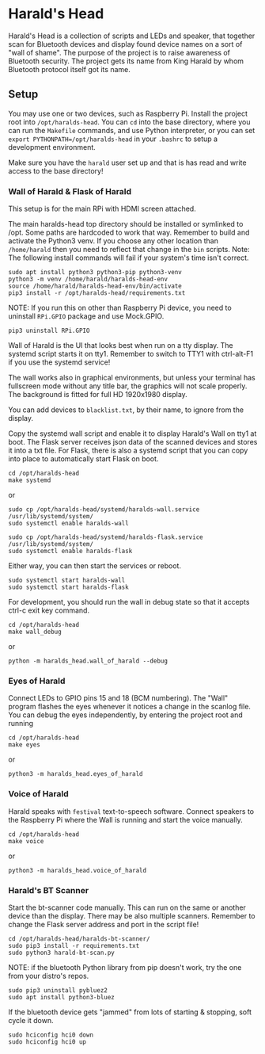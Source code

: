 Harald's Head
=============

Harald's Head is a collection of scripts and LEDs and speaker, that together scan for Bluetooth devices and display
found device names on a sort of "wall of shame". The purpose of the project is to raise awareness of Bluetooth security.
The project gets its name from King Harald by whom Bluetooth protocol itself got its name.

## Setup

You may use one or two devices, such as Raspberry Pi. Install the project root into `/opt/haralds-head`.
You can `cd` into the base directory, where you can run the `Makefile` commands, and use Python interpreter,
or you can set `export PYTHONPATH=/opt/haralds-head` in your `.bashrc` to setup a development environment.

Make sure you have the `harald` user set up and that is has read and write access to the base directory!


### Wall of Harald & Flask of Harald

This setup is for the main RPi with HDMI screen attached.

The main haralds-head top directory should be installed or symlinked to /opt. Some paths are hardcoded to work that way.
Remember to build and activate the Python3 venv. If you choose any other location than `/home/harald` then you
need to reflect that change in the `bin` scripts. Note: The following install commands will fail if your system's time isn't correct.

    sudo apt install python3 python3-pip python3-venv
    python3 -m venv /home/harald/haralds-head-env
    source /home/harald/haralds-head-env/bin/activate
    pip3 install -r /opt/haralds-head/requirements.txt

NOTE: If you run this on other than Raspberry Pi device, you need to uninstall `RPi.GPIO` package and use Mock.GPIO.

    pip3 uninstall RPi.GPIO


Wall of Harald is the UI that looks best when run on a tty display. The systemd script starts it on tty1.
Remember to switch to TTY1 with ctrl-alt-F1 if you use the systemd service!

The wall works also in graphical environments, but unless your terminal has fullscreen mode without any title bar,
the graphics will not scale properly. The background is fitted for full HD 1920x1980 display.

You can add devices to `blacklist.txt`, by their name, to ignore from the display.

Copy the systemd wall script and enable it to display Harald's Wall on tty1 at boot.
The Flask server receives json data of the scanned devices and stores it into a txt file.
For Flask, there is also a systemd script that you can copy into place to automatically start Flask on boot.

    cd /opt/haralds-head
    make systemd

or

    sudo cp /opt/haralds-head/systemd/haralds-wall.service /usr/lib/systemd/system/
    sudo systemctl enable haralds-wall

    sudo cp /opt/haralds-head/systemd/haralds-flask.service /usr/lib/systemd/system/
    sudo systemctl enable haralds-flask

Either way, you can then start the services or reboot.

    sudo systemctl start haralds-wall
    sudo systemctl start haralds-flask


For development, you should run the wall in debug state so that it accepts ctrl-c exit key command.

    cd /opt/haralds-head
    make wall_debug

or

    python -m haralds_head.wall_of_harald --debug


### Eyes of Harald

Connect LEDs to GPIO pins 15 and 18 (BCM numbering). The "Wall" program flashes the eyes whenever it notices a change in the scanlog file.
You can debug the eyes independently, by entering the project root and running

    cd /opt/haralds-head
    make eyes

or

    python3 -m haralds_head.eyes_of_harald


### Voice of Harald

Harald speaks with `festival` text-to-speech software. Connect speakers to the Raspberry Pi where the Wall is running
and start the voice manually.

    cd /opt/haralds-head
    make voice

or

    python3 -m haralds_head.voice_of_harald


### Harald's BT Scanner

Start the bt-scanner code manually. This can run on the same or another device than the display. There may be also multiple scanners.
Remember to change the Flask server address and port in the script file!

    cd /opt/haralds-head/haralds-bt-scanner/
    sudo pip3 install -r requirements.txt
    sudo python3 harald-bt-scan.py

NOTE: if the bluetooth Python library from pip doesn't work, try the one from your distro's repos.

    sudo pip3 uninstall pybluez2
    sudo apt install python3-bluez

If the bluetooth device gets "jammed" from lots of starting & stopping, soft cycle it down.

    sudo hciconfig hci0 down
    sudo hciconfig hci0 up

